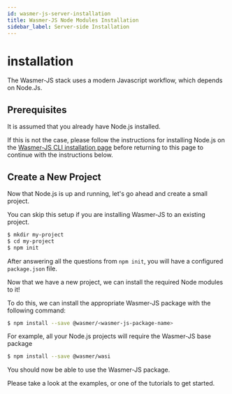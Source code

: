 ```yaml
---
id: wasmer-js-server-installation
title: Wasmer-JS Node Modules Installation
sidebar_label: Server-side Installation
---
```


# installation

The Wasmer-JS stack uses a modern Javascript workflow, which depends on Node.Js.

## Prerequisites

It is assumed that you already have Node.js installed.

If this is not the case, please follow the instructions for installing Node.js on the [Wasmer-JS CLI installation page](https://github.com/wasmerio/docs.wasmer.io/tree/ca2c9145ea511f3c00439b180be82cc5197a177f/docs/wasmer-js/cli/wasmer-js-cli-installation/README.md) before returning to this page to continue with the instructions below.

## Create a New Project

Now that Node.js is up and running, let's go ahead and create a small project.

You can skip this setup if you are installing Wasmer-JS to an existing project.

```bash
$ mkdir my-project
$ cd my-project
$ npm init
```

After answering all the questions from `npm init`, you will have a configured `package.json` file.

Now that we have a new project, we can install the required Node modules to it!

To do this, we can install the appropriate Wasmer-JS package with the following command:

```bash
$ npm install --save @wasmer/<wasmer-js-package-name>
```

For example, all your Node.js projects will require the Wasmer-JS base package

```bash
$ npm install --save @wasmer/wasi
```

You should now be able to use the Wasmer-JS package.

Please take a look at the examples, or one of the tutorials to get started.

